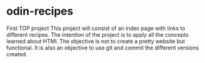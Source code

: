 # odin-recipes
First TOP project
This project will consist of an index page with links to different recipes.
The intention of the project is to apply all the concepts learned about HTMl.
The objective is not to create a pretty website but functional.
It is also an objective to use git and commit the different versions created.